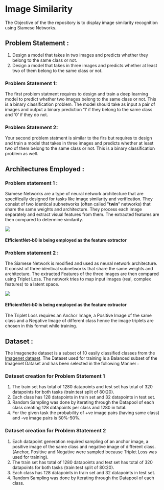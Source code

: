 # Image Similarity

The Objective of the the repository is to display image similarity recognition using Siamese Networks.

## Problem Statement :
1. Design a model that takes in two images and predicts whether they belong to the same class or not.
2. Design a model that takes in three images and predicts whether at least two of them belong to the same class or not.

### Problem Statement 1:
The first problem statment requires to design and train a deep learning model to predict whether two images belong to the same class or not. This is a binary classification problem. The model should take as input a pair of images and output a binary prediction ‘1’ if they belong to the same class and ‘0’ if they do not.

### Problem Statement 2:
Your second problem statment is similar to the firs but requires to design and train a model that takes in three images and predicts whether at least two of them belong to the same class or not.
This is a binary classification problem as well.

## Architectures Employed : 

### Problem statement 1 :
Siamese Networks are a type of neural network architecture that are specifically designed for tasks like image similarity and verification. They consist of two identical subnetworks (often called "**twin**" networks) that share the same weights and architecture. They process each image separately and extract visual features from them. The extracted features are then compared to determine similarity.

![](https://i.imgur.com/8zNrSFw.png)

#### EfficientNet-b0 is being employed as the feature extractor

### Problem statement 2 :
The Siamese Network is modified and used as neural network architecture. It consist of three identical subnetworks that share the same weights and architecture. The extracted Features of the three images are then compared using Triplet Loss. The network tries to map input images (real, complex features) to a latent space.

![](https://i.imgur.com/dcOyejC.png)

#### EfficientNet-b0 is being employed as the feature extractor

The Triplet Loss requires an Anchor Image, a Positive Image of the same class and a Negative Image of different class hence the image triplets are chosen in this format while training. 


## Dataset : 
The Imagenette dataset is a subset of 10 easily classified classes from the [Imagenet dataset](https://github.com/fastai/imagenette).
The Dataset used for training is a Balanced subset of the Imagenet Dataset and has been selected in the following Manner :

### Dataset creation for Problem Statement 1
1. The train set has total of 1280 datapoints and test set has total of 320 datapoints for both tasks (train:test split of 80:20).
2. Each class has 128 datapoints in train set and 32 datapoints in test set.
3. Random Sampling was done by iterating through the Datapool of each class creating 128 datapoints per class and 1280 in total.
4. For the given task the probability of +ve image pairs (having same class) and -ve image pairs is 50%-50%.

### Dataset creation for Problem Statement 2
1. Each datapoint generation required sampling of an anchor image, a positive image of the same class and negative image of different class.
(Anchor, Positive and Negative were sampled because Triplet Loss was used for training).
2. The train set has total of 1280 datapoints and test set has total of 320 datapoints for both tasks (train:test split of 80:20).
3. Each class has 128 datapoints in train set and 32 datapoints in test set.
4. Random Sampling was done by iterating through the Datapool of each class.


